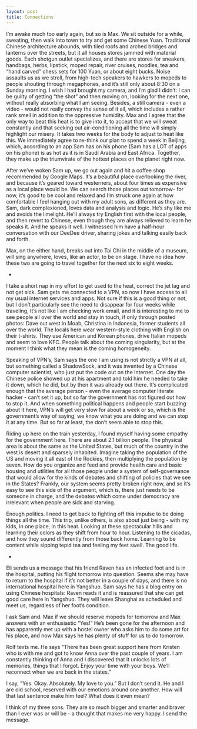 ```yaml
---
layout: post
title: Connections
---
```

I’m awake much too early again, but so is Max. We sit outside for a while, sweating, then walk into town to try and get some Chinese Yuan. Traditional Chinese architecture abounds, with tiled roofs and arched bridges and lanterns over the streets, but it all houses stores jammed with material goods. Each shotgun outlet specializes, and there are stores for sneakers, handbags, herbs, lipstick, moped repair, river cruises, noodles, tea and “hand carved” chess sets for 100 Yuan, or about eight bucks. Noise assaults us as we stroll, from high-tech speakers to hawkers to mopeds to people shouting through megaphones, and it’s still only about 8:30 on a Sunday morning. I wish I had brought my camera, and I’m glad I didn’t: I can be guilty of getting “the shot” and then moving on, looking for the next one, without really absorbing what I am seeing. Besides, a still camera - even a video - would not really convey the sense of it all, which includes a rather rank smell in addition to the oppressive humidity. Max and I agree that the only way to beat this heat is to give into it, to accept that we will sweat constantly and that seeking out air-conditioning all the time will simply highlight our misery. It takes two weeks for the body to adjust to heat like this. We immediately agree to re-think our plan to spend a week in Beijing, which, according to an app Sam has on his phone (Sam has a LOT of apps on his phone) is as hot as it is in Saudi Arabia and East Africa. Together, they make up the triumvirate of the hottest places on the planet right now.

After we’ve woken Sam up, we go out again and hit a coffee shop recommended by Google Maps. It’s a beautiful place overlooking the river, and because it’s geared toward westerners, about four times as expensive as a local place would be. We can search those places out tomorrow- for now, it’s good to be cool and relaxed and I’m struck one again at how comfortable I feel hanging out with my adult sons, as different as they are. Sam, dark complexioned, loves data and analysis and logic. He’s shy like me and avoids the limelight. He’ll always try English first with the local people, and then revert to Chinese, even though they are always relieved to learn he speaks it. And he speaks it well. I witnessed him have a half-hour conversation with our DeeDee driver, sharing jokes and talking easily back and forth. 

Max, on the either hand, breaks out into Tai Chi in the middle of a museum, will sing anywhere, loves, like an actor, to be on stage. I have no idea how these two are going to travel together for the next six to eight weeks.

+

I take a short nap in my effort to get used to the heat, correct the jet lag and not get sick. Sam gets me connected to a VPN, so now I have access to all my usual internet services and apps. Not sure if this is a good thing or not, but I don’t particularly see the need to disappear for four weeks while traveling, It’s not like I am checking work email, and it is interesting to me to see people all over the world and stay in touch, if only through posted photos: Dave out west in Moab, Christina in Indonesia, former students all over the world. The locals here wear western-style clothing with English on their t-shirts. They use American and Korean phones, drive Italian mopeds and seem to love KFC. People talk about the coming singularity, but at the moment I think what they mean is the coming homogeneity.

Speaking of VPN’s, Sam says the one I am using is not strictly a VPN at all, but something called a ShadowSock, and it was invented by a Chinese computer scientist, who just put the code out on the Internet. One day the Chinese police showed up at his apartment and told him he needed to take it down, which he did, but by then it was already out there. It’s complicated enough that the average person - even the average computer literate hacker - can’t set it up, but so far the government has not figured out how to stop it. And when something political happens and people start buzzing about it here, VPN’s will get very slow for about a week or so, which is the government’s way of saying, we know what you are doing and we can stop it at any time. But so far at least, the don’t seem able to stop this. 

Riding up here on the train yesterday, I found myself having some empathy for the government here. There are about 2.1 billion people. The physical area is about the same as the United States, but much of the country in the west is desert and sparsely inhabited. Imagine taking the population of the US and moving it all east of the Rockies, then multiplying the population by seven. How do you organize and feed and provide health care and basic housing and utilities for all those people under a system of self-governance that would allow for the kinds of debates and shifting of policies that we see in the States? Frankly, our system seems pretty broken right now, and so it’s easy to see this side of the argument, which is, there just needs to be someone in charge, and the debates which come under democracy are irrelevant when people are sick and starving.

Enough politics. I need to get back to fighting off this impulse to be doing things all the time. This trip, unlike others, is also about just being - with my kids, in one place, in this heat. Looking at these spectacular hills and learning their colors as they shift from hour to hour. Listening to the cicadas, and how they sound differently from those back home. Learning to be content while sipping tepid tea and feeling my feet swell. The good life.

+

Eli sends us a message that his friend Raven has an infected foot and is in the hospital, putting his flight tomorrow into question. Seems she may have to return to the hospital if it’s not better in a couple of days, and there is no international hospital here in Yangshuo. Sam says he has a blog entry on using Chinese hospitals: Raven reads it and is reassured that she can get good care here in Yangshuo. They will leave Shanghai as scheduled and meet us, regardless of her foot’s condition.

I ask Sam and. Max if we should reserve mopeds for tomorrow and Max answers with an enthusiastic “Yes!” He’s been gone for the afternoon and has apparently met up with a hostel owner who asks him to do some art for his place, and now Max says he has plenty of stuff for us to do tomorrow.

Rolf texts me. He says “There has been great support here from Kristen who is with me and got to know Anna over the past couple of years. I am constantly thinking of Anna and I discovered that it unlocks lots of memories, things that I forgot. Enjoy your time with your boys. We’ll reconnect when we are back in the states.”

I say, “Yes. Okay. Absolutely. My love to you.” But I don’t send it. He and I are old school, reserved with our emotions around one another. How will that last sentence make him feel? What does it even mean?

I think of my three sons. They are so much bigger and smarter and braver than I ever was or will be - a thought that makes me very happy. I send the message.

